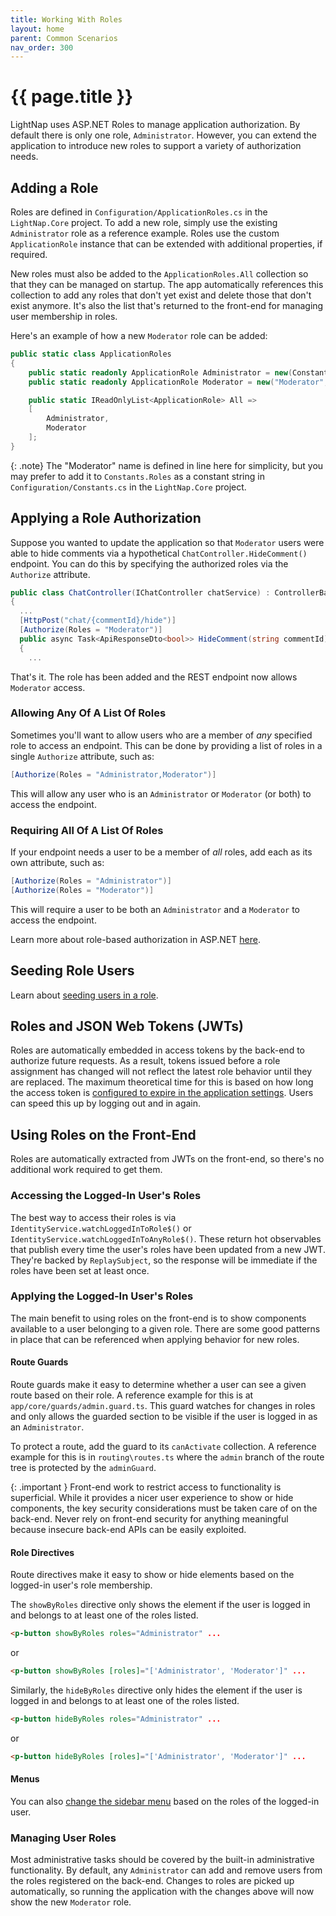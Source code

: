 ```yaml
---
title: Working With Roles
layout: home
parent: Common Scenarios
nav_order: 300
---
```


# {{ page.title }}

LightNap uses ASP.NET Roles to manage application authorization. By default there is only one role, `Administrator`. However, you can extend the application to introduce new roles to support a variety of authorization needs.

## Adding a Role

Roles are defined in `Configuration/ApplicationRoles.cs` in the `LightNap.Core` project. To add a new role, simply use the existing `Administrator` role as a reference example. Roles use the custom `ApplicationRole` instance that can be extended with additional properties, if required.

New roles must also be added to the `ApplicationRoles.All` collection so that they can be managed on startup. The app automatically references this collection to add any roles that don't yet exist and delete those that don't exist anymore. It's also the list that's returned to the front-end for managing user membership in roles.

Here's an example of how a new `Moderator` role can be added:

``` csharp
public static class ApplicationRoles
{
    public static readonly ApplicationRole Administrator = new(Constants.Roles.Administrator, "Administrator", "Access to all administrative features");
    public static readonly ApplicationRole Moderator = new("Moderator", "Moderator", "Moderates content");

    public static IReadOnlyList<ApplicationRole> All =>
    [
        Administrator,
        Moderator
    ];
}
```

{: .note}
The "Moderator" name is defined in line here for simplicity, but you may prefer to add it to `Constants.Roles` as a constant string in `Configuration/Constants.cs` in the `LightNap.Core` project.

## Applying a Role Authorization

Suppose you wanted to update the application so that `Moderator` users were able to hide comments via a hypothetical `ChatController.HideComment()` endpoint. You can do this by specifying the authorized roles via the `Authorize` attribute.

``` csharp
public class ChatController(IChatController chatService) : ControllerBase
{
  ...
  [HttpPost("chat/{commentId}/hide")]
  [Authorize(Roles = "Moderator")]
  public async Task<ApiResponseDto<bool>> HideComment(string commentId)
  {
    ...
```

That's it. The role has been added and the REST endpoint now allows `Moderator` access.

### Allowing Any Of A List Of Roles

Sometimes you'll want to allow users who are a member of _any_ specified role to access an endpoint. This can be done by providing a list of roles in a single `Authorize` attribute, such as:

```csharp
[Authorize(Roles = "Administrator,Moderator")]
```

This will allow any user who is an `Administrator` or `Moderator` (or both) to access the endpoint.

### Requiring All Of A List Of Roles

If your endpoint needs a user to be a member of _all_ roles, add each as its own attribute, such as:

``` csharp
[Authorize(Roles = "Administrator")]
[Authorize(Roles = "Moderator")]
```

This will require a user to be both an `Administrator` and a `Moderator` to access the endpoint.

Learn more about role-based authorization in ASP.NET [here](https://learn.microsoft.com/aspnet/core/security/authorization/roles).

## Seeding Role Users

Learn about [seeding users in a role](../getting-started/seeding-users).

## Roles and JSON Web Tokens (JWTs)

Roles are automatically embedded in access tokens by the back-end to authorize future requests. As a result, tokens issued before a role assignment has changed will not reflect the latest role behavior until they are replaced. The maximum theoretical time for this is based on how long the access token is [configured to expire in the application settings](../getting-started/configuring-jwt). Users can speed this up by logging out and in again.

## Using Roles on the Front-End

Roles are automatically extracted from JWTs on the front-end, so there's no additional work required to get them.

### Accessing the Logged-In User's Roles

The best way to access their roles is via `IdentityService.watchLoggedInToRole$()` or `IdentityService.watchLoggedInToAnyRole$()`. These return hot observables that publish every time the user's roles have been updated from a new JWT. They're backed by `ReplaySubject`, so the response will be immediate if the roles have been set at least once.

### Applying the Logged-In User's Roles

The main benefit to using roles on the front-end is to show components available to a user belonging to a given role. There are some good patterns in place that can be referenced when applying behavior for new roles.

#### Route Guards

Route guards make it easy to determine whether a user can see a given route based on their role. A reference example for this is at `app/core/guards/admin.guard.ts`. This guard watches for changes in roles and only allows the guarded section to be visible if the user is logged in as an `Administrator`.

To protect a route, add the guard to its `canActivate` collection. A reference example for this is in `routing\routes.ts` where the `admin` branch of the route tree is protected by the `adminGuard`.

{: .important }
Front-end work to restrict access to functionality is superficial. While it provides a nicer user experience to show or hide components, the key security considerations must be taken care of on the back-end. Never rely on front-end security for anything meaningful because insecure back-end APIs can be easily exploited.

#### Role Directives

Route directives make it easy to show or hide elements based on the logged-in user's role membership.

The `showByRoles` directive only shows the element if the user is logged in and belongs to at least one of the roles listed.

``` html
<p-button showByRoles roles="Administrator" ...
```

or

``` html
<p-button showByRoles [roles]="['Administrator', 'Moderator']" ...
```

Similarly, the `hideByRoles` directive only hides the element if the user is logged in and belongs to at least one of the roles listed.

``` html
<p-button hideByRoles roles="Administrator" ...
```

or

``` html
<p-button hideByRoles [roles]="['Administrator', 'Moderator']" ...
```

#### Menus

You can also [change the sidebar menu](./sidebar-menu) based on the roles of the logged-in user.

### Managing User Roles

Most administrative tasks should be covered by the built-in administrative functionality. By default, any `Administrator` can add and remove users from the roles registered on the back-end. Changes to roles are picked up automatically, so running the application with the changes above will now show the new `Moderator` role.
